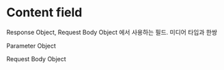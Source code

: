 # Content field
Response Object, Request Body Object 에서 사용하는 필드.
미디어 타입과 한쌍

Parameter Object

Request Body Object
